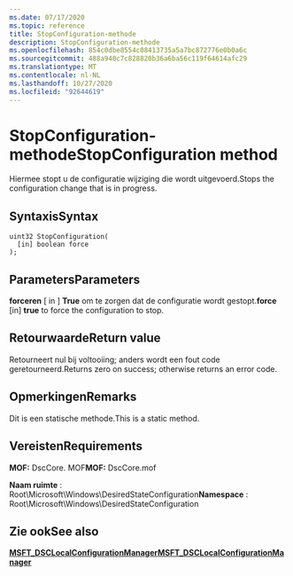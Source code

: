```yaml
---
ms.date: 07/17/2020
ms.topic: reference
title: StopConfiguration-methode
description: StopConfiguration-methode
ms.openlocfilehash: 854c0dbe8554c08413735a5a7bc872776e0b0a6c
ms.sourcegitcommit: 488a940c7c828820b36a6ba56c119f64614afc29
ms.translationtype: MT
ms.contentlocale: nl-NL
ms.lasthandoff: 10/27/2020
ms.locfileid: "92644619"
---
```

# <a name="stopconfiguration-method"></a><span data-ttu-id="7ddcd-103">StopConfiguration-methode</span><span class="sxs-lookup"><span data-stu-id="7ddcd-103">StopConfiguration method</span></span>

<span data-ttu-id="7ddcd-104">Hiermee stopt u de configuratie wijziging die wordt uitgevoerd.</span><span class="sxs-lookup"><span data-stu-id="7ddcd-104">Stops the configuration change that is in progress.</span></span>

## <a name="syntax"></a><span data-ttu-id="7ddcd-105">Syntaxis</span><span class="sxs-lookup"><span data-stu-id="7ddcd-105">Syntax</span></span>

```mof
uint32 StopConfiguration(
  [in] boolean force
);
```

## <a name="parameters"></a><span data-ttu-id="7ddcd-106">Parameters</span><span class="sxs-lookup"><span data-stu-id="7ddcd-106">Parameters</span></span>

<span data-ttu-id="7ddcd-107">**forceren** \[ in \] **True** om te zorgen dat de configuratie wordt gestopt.</span><span class="sxs-lookup"><span data-stu-id="7ddcd-107">**force** \[in\] **true** to force the configuration to stop.</span></span>

## <a name="return-value"></a><span data-ttu-id="7ddcd-108">Retourwaarde</span><span class="sxs-lookup"><span data-stu-id="7ddcd-108">Return value</span></span>

<span data-ttu-id="7ddcd-109">Retourneert nul bij voltooiing; anders wordt een fout code geretourneerd.</span><span class="sxs-lookup"><span data-stu-id="7ddcd-109">Returns zero on success; otherwise returns an error code.</span></span>

## <a name="remarks"></a><span data-ttu-id="7ddcd-110">Opmerkingen</span><span class="sxs-lookup"><span data-stu-id="7ddcd-110">Remarks</span></span>

<span data-ttu-id="7ddcd-111">Dit is een statische methode.</span><span class="sxs-lookup"><span data-stu-id="7ddcd-111">This is a static method.</span></span>

## <a name="requirements"></a><span data-ttu-id="7ddcd-112">Vereisten</span><span class="sxs-lookup"><span data-stu-id="7ddcd-112">Requirements</span></span>

<span data-ttu-id="7ddcd-113">**MOF:** DscCore. MOF</span><span class="sxs-lookup"><span data-stu-id="7ddcd-113">**MOF:** DscCore.mof</span></span>

<span data-ttu-id="7ddcd-114">**Naam ruimte** : Root\Microsoft\Windows\DesiredStateConfiguration</span><span class="sxs-lookup"><span data-stu-id="7ddcd-114">**Namespace** : Root\Microsoft\Windows\DesiredStateConfiguration</span></span>

## <a name="see-also"></a><span data-ttu-id="7ddcd-115">Zie ook</span><span class="sxs-lookup"><span data-stu-id="7ddcd-115">See also</span></span>

[<span data-ttu-id="7ddcd-116">**MSFT_DSCLocalConfigurationManager**</span><span class="sxs-lookup"><span data-stu-id="7ddcd-116">**MSFT_DSCLocalConfigurationManager**</span></span>](msft-dsclocalconfigurationmanager.md)
